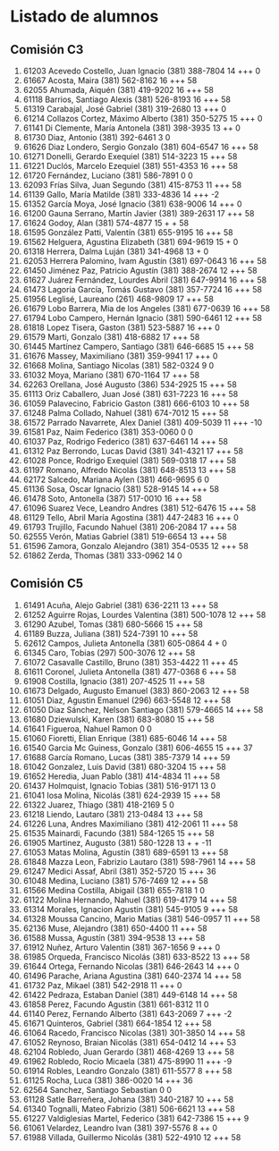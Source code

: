 # Listado de alumnos

## Comisión C3
01.  61203  Acevedo Costello, Juan Ignacio            (381) 388-7804        14 +++               0
02.  61667  Acosta, Maira                             (381) 562-8162        16 +++              58
03.  62055  Ahumada, Aiquén                           (381) 419-9202        16 +++              58
04.  61118  Barrios, Santiago Alexis                  (381) 526-8193        16 +++              58
05.  61319  Carabajal, José Gabriel                   (381) 319-2680        13 +++               0
06.  61214  Collazos Cortez, Máximo Alberto           (381) 350-5275        15 +++               0
07.  61141  Di Clemente, María Antonela               (381) 398-3935        13 ++                0
08.  61730  Diaz, Antonio                             (381) 392-6461         3                   0
09.  61626  Diaz Londero, Sergio Gonzalo              (381) 604-6547        16 +++              58
10.  61271  Donelli, Gerardo Exequiel                 (381) 514-3223        15 +++              58
11.  61221  Duclós, Marcelo Ezequiel                  (381) 551-4353        16 +++              58
12.  61720  Fernández, Luciano                        (381) 586-7891         0                   0
13.  62093  Frías Silva, Juan Segundo                 (381) 415-8753        11 +++              58
14.  61139  Gallo, María Matilde                      (381) 333-4836        14 +++              -2
15.  61352  García Moya, José Ignacio                 (381) 638-9006        14 +++               0
16.  61200  Gauna Serrano, Martín Javier              (381) 389-2631        17 +++              58
17.  61624  Godoy, Alan                               (381) 574-4877        15 + +              58
18.  61595  González Patti, Valentín                  (381) 655-9195        16 +++              58
19.  61562  Helguera, Agustina Elizabeth              (381) 694-9619        15 +                 0
20.  61318  Herrera, Dalma Luján                      (381) 341-4968        13 +                 0
21.  62053  Herrera Palomino, Ivam Agustín            (381) 697-0643        16 +++              58
22.  61450  Jiménez Paz, Patricio Agustín             (381) 388-2674        12 +++              58
23.  61627  Juárez Fernández, Lourdes Abril           (381) 647-9914        16 +++              58
24.  61473  Lagoria García, Tomás Gustavo             (381) 357-7724        16 +++              58
25.  61956  Leglisé, Laureano                         (261) 468-9809        17 +++              58
26.  61679  Lobo Barrera, Mia de los Angeles          (381) 677-0639        16 +++              58
27.  61794  Lobo Campero, Hernán Ignacio              (381) 590-6461        12 +++              58
28.  61818  Lopez Tisera, Gaston                      (381) 523-5887        16 +++               0
29.  61579  Marti, Gonzalo                            (381) 418-6882        17 +++              58
30.  61445  Martínez Campero, Santiago                (381) 646-6685        15 +++              58
31.  61676  Massey, Maximiliano                       (381) 359-9941        17 +++               0
32.  61668  Molina, Santiago Nicolas                  (381) 582-0324         9                   0
33.  61032  Moya, Mariano                             (381) 670-1164        17 +++              58
34.  62263  Orellana, José Augusto                    (386) 534-2925        15 +++              58
35.  61113  Oriz Caballero, Juan José                 (381) 631-7223        16 +++              58
36.  61059  Palavecino, Fabricio Gaston               (381) 666-6103        10 +++              58
37.  61248  Palma Collado, Nahuel                     (381) 674-7012        15 +++              58
38.  61572  Parrado Navarrete, Alex Daniel            (381) 409-5039        11 +++             -10
39.  61581  Paz, Naim Federico                        (381) 353-0060         0                   0
40.  61037  Paz, Rodrigo Federico                     (381) 637-6461        14 +++              58
41.  61312  Paz Berrondo, Lucas David                 (381) 341-4321        17 +++              58
42.  61028  Ponce, Rodrigo Exequiel                   (381) 569-0318        17 +++              58
43.  61197  Romano, Alfredo Nicolás                   (381) 648-8513        13 +++              58
44.  62172  Salcedo, Mariana Aylen                    (381) 466-9695         6                   0
45.  61136  Sosa, Oscar Ignacio                       (381) 528-9145        14 +++              58
46.  61478  Soto, Antonella                           (387) 517-0010        16 +++              58
47.  61096  Suarez Vece, Leandro Andres               (381) 512-6476        15 +++              58
48.  61129  Tello, Abril María Agostina               (381) 447-2483        16 +++               0
49.  61793  Trujillo, Facundo Nahuel                  (381) 206-2084        17 +++              58
50.  62555  Verón, Matias Gabriel                     (381) 519-6654        13 +++              58
51.  61596  Zamora, Gonzalo Alejandro                 (381) 354-0535        12 +++              58
52.  61862  Zerda, Thomas                             (381) 333-0962        14                   0

## Comisión C5
01.  61491  Acuña, Alejo Gabriel                      (381) 636-2211        13 +++              58
02.  61252  Aguirre Rojas, Lourdes Valentina          (381) 500-1078        12 +++              58
03.  61290  Azubel, Tomas                             (381) 680-5666        15 +++              58
04.  61189  Buzza, Juliana                            (381) 524-7391        10 +++              58
05.  62612  Campos, Julieta Antonella                 (381) 605-0864         4 +                 0
06.  61345  Caro, Tobias                              (297) 500-3076        12 +++              58
07.  61072  Casavalle Castillo, Bruno                 (381) 353-4422        11 +++              45
08.  61611  Coronel, Julieta Antonella                (381) 477-0368         6 +++              58
09.  61908  Costilla, Ignacio                         (381) 207-4525        11 +++              58
10.  61673  Delgado, Augusto Emanuel                  (383) 860-2063        12 +++              58
11.  61051  Diaz, Agustin Emanuel                     (296) 663-5548        12 +++              58
12.  61050  Diaz Sánchez, Nelson Santiago             (381) 579-4665        14 +++              58
13.  61680  Dziewulski, Karen                         (381) 683-8080        15 +++              58
14.  61641  Figueroa, Nahuel Ramon                                           0                   0
15.  61060  Fioretti, Elian Enrique                   (381) 685-6046        14 +++              58
16.  61540  Garcia Mc Guiness, Gonzalo                (381) 606-4655        15 +++              37
17.  61688  García Romano, Lucas                      (381) 385-7379        14 +++              59
18.  61042  Gonzalez, Luis David                      (381) 680-3204        15 +++              58
19.  61652  Heredia, Juan Pablo                       (381) 414-4834        11 +++              58
20.  61437  Holmquist, Ignacio Tobias                 (381) 516-9171        13                   0
21.  61041  Iosa Molina, Nicolás                      (381) 624-2939        15 +++              58
22.  61322  Juarez, Thiago                            (381) 418-2169         5                   0
23.  61218  Liendo, Lautaro                           (381) 213-0484        13 +++              58
24.  61226  Luna, Andres Maximiliano                  (381) 412-2061        11 +++              58
25.  61535  Mainardi, Facundo                         (381) 584-1265        15 +++              58
26.  61905  Martinez, Augusto                         (381) 580-1228        13 + +             -11
27.  61053  Matas Molina, Agustín                     (381) 689-6591        13 +++              58
28.  61848  Mazza Leon, Fabrizio Lautaro              (381) 598-7961        14 +++              58
29.  61247  Medici Assaf, Abril                       (381) 352-5720        15 +++              36
30.  61048  Medina, Luciano                           (381) 576-7469        12 +++              58
31.  61566  Medina Costilla, Abigail                  (381) 655-7818         1                   0
32.  61122  Molina Hernando, Nahuel                   (381) 619-4179        14 +++              58
33.  61314  Morales, Ignacion Agustin                 (381) 545-9105         9 +++              58
34.  61328  Moussa Cancino, Mario Matias              (381) 546-0957        11 +++              58
35.  62136  Muse, Alejandro                           (381) 650-4400        11 +++              58
36.  61588  Mussa, Agustín                            (381) 394-9538        13 +++              58
37.  61912  Nuñez, Arturo Valentin                    (381) 367-1656         9 +++               0
38.  61985  Orqueda, Francisco Nicolás                (381) 633-8522        13 +++              58
39.  61644  Ortega, Fernando Nicolas                  (381) 646-2643        14 +++               0
40.  61496  Parache, Ariana Agustina                  (381) 640-2374        14 +++              58
41.  61732  Paz, Mikael                               (381) 542-2918        11 +++               0
42.  61422  Pedraza, Estaban Daniel                   (381) 449-6148        14 +++              58
43.  61858  Perez, Facundo Agustin                    (381) 661-8312        11                   0
44.  61140  Perez, Fernando Alberto                   (381) 643-2069         7 +++              -2
45.  61671  Quinteros, Gabriel                        (381) 664-1854        12 +++              58
46.  61064  Racedo, Francisco Nicolas                 (381) 301-3850        14 +++              58
47.  61052  Reynoso, Braian Nicolás                   (381) 654-0412        14 +++              53
48.  62104  Robledo, Juan Gerardo                     (381) 468-4269        13 +++              58
49.  61962  Robledo, Rocio Micaela                    (381) 475-8990        11 +++              -9
50.  61914  Robles, Leandro Gonzalo                   (381) 611-5577         8 +++              58
51.  61125  Rocha, Luca                               (381) 386-0020        14 +++              36
52.  62564  Sanchez, Santiago Sebastian                                      0                   0
53.  61128  Satle Barreñera, Johana                   (381) 340-2187        10 +++              58
54.  61340  Tognalli, Mateo Fabrizio                  (381) 506-6621        13 +++              58
55.  61227  Valdiglesias Martel, Federico             (381) 642-7386        15 +++               9
56.  61061  Velardez, Leandro Ivan                    (381) 397-5576         8 ++                0
57.  61988  Villada, Guillermo Nicolás                (381) 522-4910        12 +++              58
